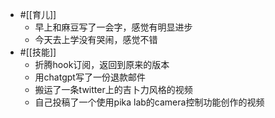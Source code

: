 - #[[育儿]]
    - 早上和麻豆写了一会字，感觉有明显进步
    - 今天去上学没有哭闹，感觉不错
- #[[技能]]
    - 折腾hook订阅，返回到原来的版本
    - 用chatgpt写了一份退款邮件
    - 搬运了一条twitter上的吉卜力风格的视频
    - 自己投稿了一个使用pika lab的camera控制功能创作的视频
